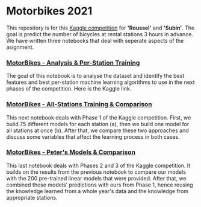 # Motorbikes 2021

This repository is for this [Kaggle competition](https://www.kaggle.com/c/morebikes2021/overview) for __'Roussel'__ and __'Subin'__. The goal is predict the number of bicycles at rental stations 3 hours in advance. We have written three notebooks that deal with seperate aspects of the asignment.

### [MotorBikes - Analysis & Per-Station Training](https://www.kaggle.com/desmondrn/motorbikes-analysis-per-station-training)
The goal of this notebook is to analyse the dataset and identify the best features and best per-station machine learning algorithms to use in the next phases of the competition. Here is the Kaggle link.

### [MotorBikes - All-Stations Training & Comparison](https://www.kaggle.com/desmondrn/motorbikes-all-stations-training-comparison)
This next notebook deals with Phase 1 of the Kaggle competition. First, we build 75 different models for each station (a), then we build one model for all stations at once (b). After that, we compare these two approaches and discuss some variables that affect the learning process in both cases.

### [MotorBikes - Peter's Models & Comparison](https://www.kaggle.com/desmondrn/motorbikes-peter-s-models-comparison)
This last notebook deals with Phases 2 and 3 of the Kaggle competition. It builds on the results from the previous notebook to compare our models with the 200 pre-trained linear models that were provided. After that, we combined those models' predictions with ours from Phase 1, hence reusing the knowledge learned from a whole year's data and the knowledge from appropriate stations.
